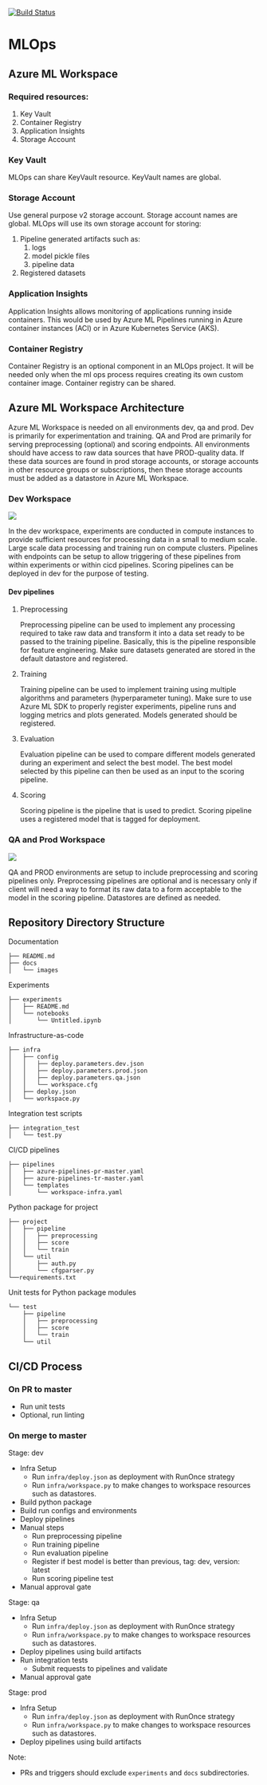 [![Build Status](https://dev.azure.com/auimendoza/pipelines-azureml/_apis/build/status/mlops?branchName=master)](https://dev.azure.com/auimendoza/pipelines-azureml/_build/latest?definitionId=3&branchName=master)

# MLOps

## Azure ML Workspace

### Required resources:

1. Key Vault
4. Container Registry
2. Application Insights
3. Storage Account

### Key Vault

MLOps can share KeyVault resource.  KeyVault names are global.

### Storage Account

Use general purpose v2 storage account. Storage account names are global. MLOps will use its own storage account for storing:

1. Pipeline generated artifacts such as:
    1. logs
    1. model pickle files
    1. pipeline data
2. Registered datasets

### Application Insights

Application Insights allows monitoring of applications running inside containers. This would be used by Azure ML Pipelines running in Azure container instances (ACI) or in Azure Kubernetes Service (AKS).

### Container Registry

Container Registry is an optional component in an MLOps project. It will be needed only when the ml ops process requires creating its own custom container image. Container registry can be shared.

## Azure ML Workspace Architecture

Azure ML Workspace is needed on all environments dev, qa and prod. Dev is primarily for experimentation and training. QA and Prod are primarily for serving preprocessing (optional) and scoring endpoints. All environments should have access to raw data sources that have PROD-quality data. If these data sources are found in prod storage accounts, or storage accounts in other resource groups or subscriptions, then these storage accounts must be added as a datastore in Azure ML Workspace.

### Dev Workspace

![](docs/images/AzureML-dev.png)

In the dev workspace, experiments are conducted in compute instances to provide sufficient resources for processing data in a small to medium scale. Large scale data processing and training run on compute clusters. Pipelines with endpoints can be setup to allow triggering of these pipelines from within experiments or within cicd pipelines. Scoring pipelines can be deployed in dev for the purpose of testing.

#### Dev pipelines

1. Preprocessing 

    Preprocessing pipeline can be used to implement any processing required to take raw data and transform it into a data set ready to be passed to the training pipeline. Basically, this is the pipeline responsible for feature engineering. Make sure datasets generated are stored in the default datastore and registered.

2. Training 
    
    Training pipeline can be used to implement training using multiple algorithms and parameters (hyperparameter tuning). Make sure to use Azure ML SDK to properly register experiments, pipeline runs and logging metrics and plots generated. Models generated should be registered.

3. Evaluation 

    Evaluation pipeline can be used to compare different models generated during an experiment and select the best model. The best model selected by this pipeline can then be used as an input to the scoring pipeline.

4. Scoring

    Scoring pipeline is the pipeline that is used to predict. Scoring pipeline uses a registered model that is tagged for deployment.

### QA and Prod Workspace

![](docs/images/AzureML-qa-prod.png)

QA and PROD environments are setup to include preprocessing and scoring pipelines only. Preprocessing pipelines are optional and is necessary only if client will need a way to format its raw data to a form acceptable to the model in the scoring pipeline. Datastores are defined as needed.

## Repository Directory Structure

  Documentation

    ├── README.md
    ├── docs
    │   └── images

  Experiments

    ├── experiments
    │   ├── README.md
    │   └── notebooks
    │       └── Untitled.ipynb

  Infrastructure-as-code

    ├── infra
    │   ├── config
    │   │   ├── deploy.parameters.dev.json
    │   │   ├── deploy.parameters.prod.json
    │   │   ├── deploy.parameters.qa.json
    │   │   └── workspace.cfg
    │   ├── deploy.json
    │   └── workspace.py
  
  Integration test scripts

    ├── integration_test
    │   └── test.py


  CI/CD pipelines

    ├── pipelines
    │   ├── azure-pipelines-pr-master.yaml
    │   ├── azure-pipelines-tr-master.yaml
    │   └── templates
    │       └── workspace-infra.yaml

  Python package for project

    ├── project
    │   ├── pipeline
    │   │   ├── preprocessing
    │   │   ├── score
    │   │   └── train
    │   └── util
    │       ├── auth.py
    │       └── cfgparser.py
    └──requirements.txt

  Unit tests for Python package modules

    └── test
        ├── pipeline
        │   ├── preprocessing
        │   ├── score
        │   └── train
        └── util

## CI/CD Process

### On PR to master
- Run unit tests
- Optional, run linting

### On merge to master

Stage: dev
- Infra Setup
  - Run `infra/deploy.json` as deployment with RunOnce strategy
  - Run `infra/workspace.py` to make changes to workspace resources such as datastores.
- Build python package
- Build run configs and environments
- Deploy pipelines 
- Manual steps
  - Run preprocessing pipeline
  - Run training pipeline
  - Run evaluation pipeline
  - Register if best model is better than previous, tag: dev, version: latest
  - Run scoring pipeline test
- Manual approval gate

Stage: qa
- Infra Setup
  - Run `infra/deploy.json` as deployment with RunOnce strategy
  - Run `infra/workspace.py` to make changes to workspace resources such as datastores.
- Deploy pipelines using build artifacts
- Run integration tests
  - Submit requests to pipelines and validate
- Manual approval gate

Stage: prod
- Infra Setup
  - Run `infra/deploy.json` as deployment with RunOnce strategy
  - Run `infra/workspace.py` to make changes to workspace resources such as datastores.
- Deploy pipelines using build artifacts

Note:
- PRs and triggers should exclude `experiments` and `docs` subdirectories.
